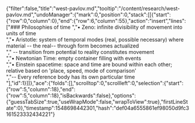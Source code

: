 {"filter":false,"title":"west-pavlov.md","tooltip":"/content/research/west-pavlov.md","undoManager":{"mark":0,"position":0,"stack":[[{"start":{"row":0,"column":0},"end":{"row":6,"column":55},"action":"insert","lines":["### Philosophies of time ","• Zeno: infinite divisibility of movement into units of time<br>","• Aristotle: system of temporal modes (real, possible necessary) where material -- the real-- through form becomes actualized<br>"," -- transition from potential to reality constitutes movement<br>","• Newtonian Time: empty container filling with events<br>","• Einstein spacetime: space and time are bound within each other; relative based on 'place, speed, mode of comparison'<br>","-- Every reference body has its own particular time<br>"],"id":1}]]},"ace":{"folds":[],"scrolltop":0,"scrollleft":0,"selection":{"start":{"row":5,"column":18},"end":{"row":5,"column":18},"isBackwards":false},"options":{"guessTabSize":true,"useWrapMode":false,"wrapToView":true},"firstLineState":0},"timestamp":1548698442301,"hash":"def04a6555861ef98050d9fc3161523332434221"}